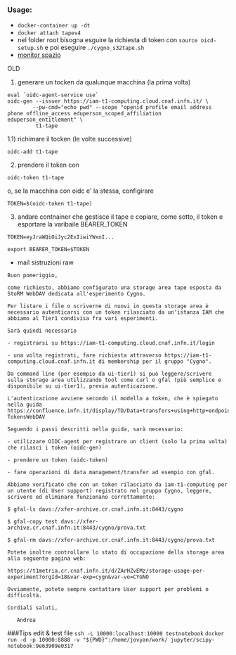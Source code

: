 ### Usage:
* ```docker-container up -dt```
* ```docker attach tapev4```
* nel folder root bisogna esguire la richiesta di token con ```source oicd-setup.sh``` e poi eseguire ```./cygno_s32tape.sh```
* [monitor spazio](https://t1metria.cr.cnaf.infn.it/d/ZArHZvEMz/storage-usage-per-experiment?orgId=18&var-exp=cygn&var-vo=CYGNO)

OLD

1) generare un tocken da qualunque macchina (la prima volta)
```
eval `oidc-agent-service use`
oidc-gen --issuer https://iam-t1-computing.cloud.cnaf.infn.it/ \
        --pw-cmd="echo pwd" --scope "openid profile email address phone offline_access eduperson_scoped_affiliation eduperson_entitlement" \
         t1-tape
```
1.1) richimare il tocken (le volte successive)
```
oidc-add t1-tape
```
2) prendere il token con 
```
oidc-token t1-tape
```
o, se la macchina con oidc e' la stessa, configirare
```
TOKEN=$(oidc-token t1-tape)
```
3) andare contnainer che gestisce il tape e copiare, come sotto, il token e esportare la varibaile BEARER_TOKEN
```
TOKEN=eyJraWQiOiJyc2ExIiwiYWxnI...

export BEARER_TOKEN=$TOKEN
```

* mail sistruzioni raw

~~~~
Buon pomeriggio,

come richiesto, abbiamo configurato una storage area tape esposta da StoRM WebDAV dedicata all'esperimento Cygno.

Per listare i file o scriverne di nuovi in questa storage area è necessario autenticarsi con un token rilasciato da un'istanza IAM che abbiamo al Tier1 condivisa fra vari esperimenti.

Sarà quindi necessario

- registrarsi su https://iam-t1-computing.cloud.cnaf.infn.it/login

- una volta registrati, fare richiesta attraverso https://iam-t1-computing.cloud.cnaf.infn.it di membership per il gruppo "Cygno".

Da command line (per esempio da ui-tier1) si può leggere/scrivere sulla storage area utilizzando tool come curl o gfal (più semplice e disponibile su ui-tier1), previa autenticazione.

L'autenticazione avviene secondo il modello a token, che è spiegato nella guida https://confluence.infn.it/display/TD/Data+transfers+using+http+endpoints#Datatransfersusinghttpendpoints-TokensWebDAV

Seguendo i passi descritti nella guida, sarà necessario:

- utilizzare OIDC-agent per registrare un client (solo la prima volta) che rilasci i token (oidc-gen)

- prendere un token (oidc-token)

- fare operazioni di data management/transfer ad esempio con gfal.

Abbiamo verificato che con un token rilasciato da iam-t1-computing per un utente (di User support) registrato nel gruppo Cygno, leggere, scrivere ed eliminare funzionano correttamente:

$ gfal-ls davs://xfer-archive.cr.cnaf.infn.it:8443/cygno

$ gfal-copy test davs://xfer-archive.cr.cnaf.infn.it:8443/cygno/prova.txt

$ gfal-rm davs://xfer-archive.cr.cnaf.infn.it:8443/cygno/prova.txt

Potete inoltre controllare lo stato di occupazione della storage area alla seguente pagina web:

https://t1metria.cr.cnaf.infn.it/d/ZArHZvEMz/storage-usage-per-experiment?orgId=18&var-exp=cygn&var-vo=CYGNO

Ovviamente, potete sempre contattare User support per problemi o difficoltà.

Cordiali saluti,

   Andrea
~~~~~

###Tips
edit & test file
```ssh -L 10000:localhost:10000 testnotebook```
```docker run -d -p 10000:8888 -v "${PWD}":/home/jovyan/work/ jupyter/scipy-notebook:9e63909e0317``` 

